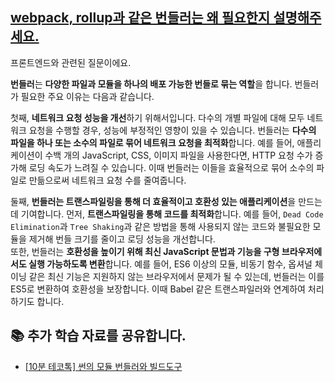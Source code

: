## [webpack, rollup과 같은 번들러는 왜 필요한지 설명해주세요.](https://www.maeil-mail.kr/question/87)

프론트엔드와 관련된 질문이에요.

**번들러**는 **다양한 파일과 모듈을 하나의 배포 가능한 번들로 묶는 역할**을 합니다. 번들러가 필요한 주요 이유는 다음과 같습니다.

첫째, **네트워크 요청 성능을 개선**하기 위해서입니다. 다수의 개별 파일에 대해 모두 네트워크 요청을 수행할 경우, 성능에 부정적인 영향이 있을 수 있습니다. 번들러는 **다수의 파일을 하나 또는 소수의 파일로 묶어 네트워크 요청을 최적화**합니다. 예를 들어, 애플리케이션이 수백 개의 JavaScript, CSS, 이미지 파일을 사용한다면, HTTP 요청 수가 증가해 로딩 속도가 느려질 수 있습니다. 이때 번들러는 이들을 효율적으로 묶어 소수의 파일로 만듦으로써 네트워크 요청 수를 줄여줍니다.

둘째, **번들러는 트랜스파일링을 통해 더 효율적이고 호환성 있는 애플리케이션**을 만드는데 기여합니다. 먼저, **트랜스파일링을 통해 코드를 최적화**합니다. 예를 들어, `Dead Code Elimination`과 `Tree Shaking`과 같은 방법을 통해 사용되지 않는 코드와 불필요한 모듈을 제거해 번들 크기를 줄이고 로딩 성능을 개선합니다.  
또한, 번들러는 **호환성을 높이기 위해 최신 JavaScript 문법과 기능을 구형 브라우저에서도 실행 가능하도록 변환**합니다. 예를 들어, ES6 이상의 모듈, 비동기 함수, 옵셔널 체이닝 같은 최신 기능은 지원하지 않는 브라우저에서 문제가 될 수 있는데, 번들러는 이를 ES5로 변환하여 호환성을 보장합니다. 이때 Babel 같은 트랜스파일러와 연계하여 처리하기도 합니다.

## 📚 추가 학습 자료를 공유합니다.

- [[10분 테코톡] 썬의 모듈 번들러와 빌드도구](https://www.youtube.com/watch?v=9b89f21Sizs)